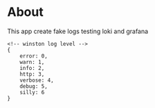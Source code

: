 # About

This app create fake logs testing loki and grafana

```[js]
<!-- winston log level -->
{
    error: 0,
    warn: 1,
    info: 2,
    http: 3,
    verbose: 4,
    debug: 5,
    silly: 6
}
```
